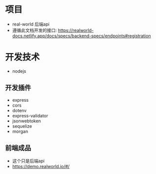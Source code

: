 # 项目
+ real-world 后端api
+ 遵循此文档开发的接口: https://realworld-docs.netlify.app/docs/specs/backend-specs/endpoints#registration

# 开发技术
+ nodejs

## 开发插件
+ express
+ cors
+ dotenv
+ express-validator
+ jsonwebtoken
+ sequelize
+ morgan

## 前端成品
+ 这个只是后端api
+ https://demo.realworld.io/#/
